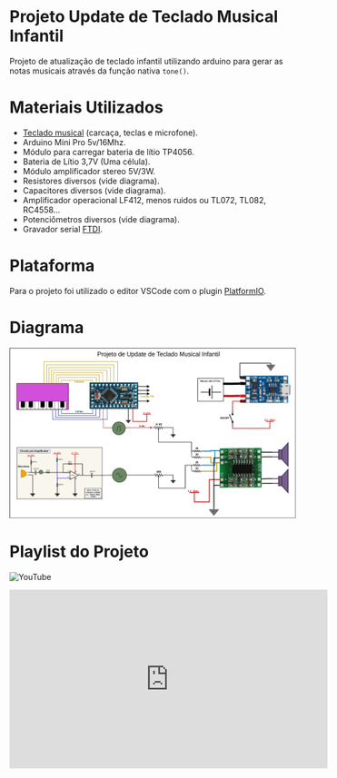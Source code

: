 # Projeto Update de Teclado Musical Infantil

Projeto de atualização de teclado infantil utilizando arduino para gerar as notas musicais através da função nativa `tone()`.

# Materiais Utilizados
* [Teclado musical](images/teclado_original.jpg) (carcaça, teclas e microfone).
* Arduino Mini Pro 5v/16Mhz.
* Módulo para carregar bateria de lítio TP4056.
* Bateria de Lítio 3,7V (Uma célula).
* Módulo amplificador stereo 5V/3W.
* Resistores diversos (vide diagrama).
* Capacitores diversos (vide diagrama).
* Amplificador operacional LF412, menos ruidos ou TL072, TL082, RC4558...
* Potenciômetros diversos (vide diagrama).
* Gravador serial [FTDI](images/gravador_ftdi.jpg).

# Plataforma
Para o projeto foi utilizado o editor VSCode com o plugin [PlatformIO](https://platformio.org).

# Diagrama
![Diagrama](images/diagrama.png)

# Playlist do Projeto
![YouTube](https://img.shields.io/badge/YouTube-FF0000?style=for-the-badge&logo=youtube&logoColor=white)

<iframe width="560" height="315" src="https://www.youtube.com/embed/videoseries?list=PL3eeSBG887IMoi00QTnhB3eoNwIQUxrWe" title="YouTube video player" frameborder="0" allow="accelerometer; autoplay; clipboard-write; encrypted-media; gyroscope; picture-in-picture" allowfullscreen></iframe>
